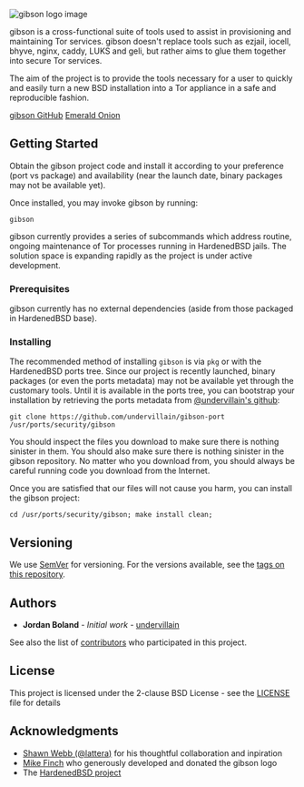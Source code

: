 ![gibson logo image](https://emeraldonion.org/wp-content/uploads/2018/04/Outline-Long.jpg)

gibson is a cross-functional suite of tools used to assist in provisioning and maintaining Tor services.  gibson doesn't replace tools such as ezjail, iocell, bhyve, nginx, caddy, LUKS and geli, but rather aims to glue them together into secure Tor services.

The aim of the project is to provide the tools necessary for a user to quickly and easily turn a new BSD installation into a Tor appliance in a safe and reproducible fashion.

[gibson GitHub](https://github.com/emeraldonion/gibson)
[Emerald Onion](https://emeraldonion.org)

## Getting Started

Obtain the gibson project code and install it according to your preference (port vs package) and availability (near the launch date, binary packages may not be available yet).

Once installed, you may invoke gibson by running:

`gibson`

gibson currently provides a series of subcommands which address routine, ongoing maintenance of Tor processes running in HardenedBSD jails.  The solution space is expanding rapidly as the project is under active development.

### Prerequisites

gibson currently has no external dependencies (aside from those packaged in HardenedBSD base).

### Installing

The recommended method of installing `gibson` is via `pkg` or with the HardenedBSD ports tree.  Since our project is recently launched, binary packages (or even the ports metadata) may not be available yet through the customary tools.  Until it is available in the ports tree, you can bootstrap your installation by retrieving the ports metadata from [@undervillain's github](https://github.com/undervillain/gibson-port):

`git clone https://github.com/undervillain/gibson-port /usr/ports/security/gibson`

You should inspect the files you download to make sure there is nothing sinister in them.  You should also make sure there is nothing sinister in the gibson repository.  No matter who you download from, you should always be careful running code you download from the Internet.

Once you are satisfied that our files will not cause you harm, you can install the gibson project:

`cd /usr/ports/security/gibson; make install clean;`

## Versioning

We use [SemVer](http://semver.org/) for versioning. For the versions available, see the [tags on this repository](https://github.com/emeraldonion/gibson/tags).

## Authors

* **Jordan Boland** - *Initial work* - [undervillain](https://github.com/undervillain)

See also the list of [contributors](https://github.com/emeraldonion/gibson/contributors) who participated in this project.

## License

This project is licensed under the 2-clause BSD License - see the [LICENSE](LICENSE) file for details

## Acknowledgments

* [Shawn Webb (@lattera)](https://github.com/lattera) for his thoughtful collaboration and inpiration
* [Mike Finch](https://twitter.com/mkfnch) who generously developed and donated the gibson logo
* The [HardenedBSD project](https://hardenedbsd.org)

